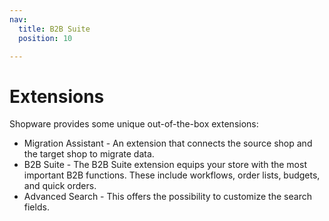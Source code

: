 ```yaml
---
nav:
  title: B2B Suite
  position: 10

---
```


# Extensions

Shopware provides some unique out-of-the-box extensions:

* Migration Assistant - An extension that connects the source shop and the target shop to migrate data.
* B2B Suite - The B2B Suite extension equips your store with the most important B2B functions. These include workflows, order lists, budgets, and quick orders.
* Advanced Search - This offers the possibility to customize the search fields.
